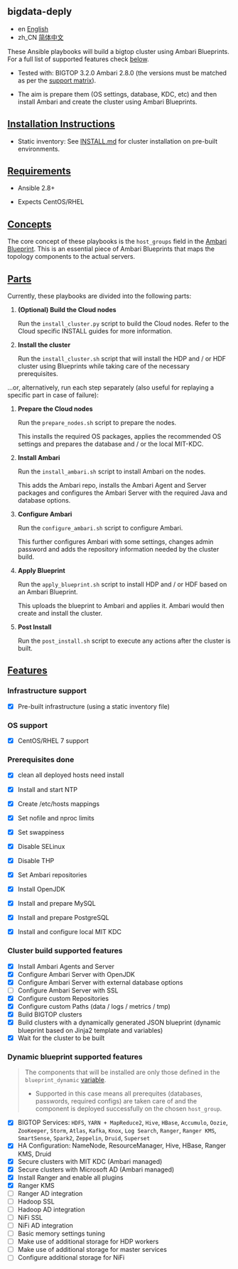 bigdata-deply
-----------
- en [English](README.md)
- zh_CN [简体中文](README.zh_CN.md)

These Ansible playbooks will build a bigtop cluster using Ambari Blueprints. For a full list of supported features check [below](#features).

- Tested with: BIGTOP 3.2.0  Ambari 2.8.0 (the versions must be matched as per the [support matrix](https://supportmatrix.hortonworks.com)).



- The aim is prepare them (OS settings, database, KDC, etc) and then install Ambari and create the cluster using Ambari Blueprints.



## [Installation Instructions](id:instructions)
- Static inventory: See [INSTALL.md](INSTALL_static.md) for cluster installation on pre-built environments.


## [Requirements](id:requirements)

- Ansible 2.8+

- Expects CentOS/RHEL


## [Concepts](id:concepts)

The core concept of these playbooks is the `host_groups` field in the [Ambari Blueprint](https://cwiki.apache.org/confluence/display/AMBARI/Blueprints#Blueprints-BlueprintFieldDescriptions).
This is an essential piece of Ambari Blueprints that maps the topology components to the actual servers.


## [Parts](id:parts)

Currently, these playbooks are divided into the following parts:
 
1. **(Optional) Build the Cloud nodes**

   Run the `install_cluster.py` script to build the Cloud nodes. Refer to the Cloud specific INSTALL guides for more information.

2. **Install the cluster**

   Run the `install_cluster.sh` script that will install the HDP and / or HDF cluster using Blueprints while taking care of the necessary prerequisites.


...or, alternatively, run each step separately (also useful for replaying a specific part in case of failure):


1. **Prepare the Cloud nodes**

   Run the `prepare_nodes.sh` script to prepare the nodes.
  
   This installs the required OS packages, applies the recommended OS settings and prepares the database and / or the local MIT-KDC.

2. **Install Ambari**

   Run the `install_ambari.sh` script to install Ambari on the nodes.

   This adds the Ambari repo, installs the Ambari Agent and Server packages and configures the Ambari Server with the required Java and database options.

3. **Configure Ambari**

   Run the `configure_ambari.sh` script to configure Ambari.
  
   This further configures Ambari with some settings, changes admin password and adds the repository information needed by the cluster build.

4. **Apply Blueprint**

   Run the `apply_blueprint.sh` script to install HDP and / or HDF based on an Ambari Blueprint.
  
   This uploads the blueprint to Ambari and applies it. Ambari would then create and install the cluster.

5. **Post Install**

   Run the `post_install.sh` script to execute any actions after the cluster is built.


## [Features](id:features)

### Infrastructure support
- [x] Pre-built infrastructure (using a static inventory file)



### OS support
- [x] CentOS/RHEL 7 support

### Prerequisites done
- [x] clean all deployed hosts need install
- [x] Install and start NTP
- [x] Create /etc/hosts mappings
- [x] Set nofile and nproc limits
- [x] Set swappiness
- [x] Disable SELinux
- [x] Disable THP
- [x] Set Ambari repositories
- [x] Install OpenJDK 
- [x] Install and prepare MySQL
- [x] Install and prepare PostgreSQL
- [x] Install and configure local MIT KDC


### Cluster build supported features
- [x] Install Ambari Agents and Server
- [x] Configure Ambari Server with OpenJDK
- [x] Configure Ambari Server with external database options
- [ ] Configure Ambari Server with SSL
- [x] Configure custom Repositories 
- [x] Configure custom Paths (data / logs / metrics / tmp)
- [x] Build BIGTOP clusters
- [x] Build clusters with a dynamically generated JSON blueprint (dynamic blueprint based on Jinja2 template and variables)
- [x] Wait for the cluster to be built

### Dynamic blueprint supported features
> The components that will be installed are only those defined in the `blueprint_dynamic` [variable](deploy/ansible-scripts/playbooks/group_vars/all#L161).
> - Supported in this case means all prerequites (databases, passwords, required configs) are taken care of and the component is deployed successfully on the chosen `host_group`.
- [x] BIGTOP Services: `HDFS`, `YARN + MapReduce2`, `Hive`, `HBase`, `Accumulo`, `Oozie`, `ZooKeeper`, `Storm`, `Atlas`, `Kafka`, `Knox`, `Log Search`, `Ranger`, `Ranger KMS`, `SmartSense`, `Spark2`, `Zeppelin`, `Druid`, `Superset`
- [x] HA Configuration: NameNode, ResourceManager, Hive, HBase, Ranger KMS, Druid
- [x] Secure clusters with MIT KDC (Ambari managed)
- [x] Secure clusters with Microsoft AD (Ambari managed)
- [x] Install Ranger and enable all plugins
- [x] Ranger KMS
- [ ] Ranger AD integration
- [ ] Hadoop SSL
- [ ] Hadoop AD integration
- [ ] NiFi SSL
- [ ] NiFi AD integration
- [ ] Basic memory settings tuning
- [ ] Make use of additional storage for HDP workers
- [ ] Make use of additional storage for master services
- [ ] Configure additional storage for NiFi
